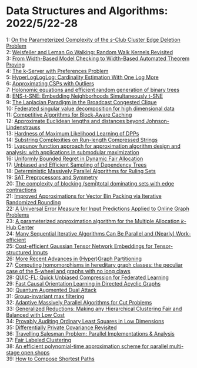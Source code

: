 # Data Structures and Algorithms: 2022/5/22-28  
1: [On the Parameterized Complexity of the $s$-Club Cluster Edge Deletion  Problem](https://doi.org/10.48550/arXiv.2205.10834)  
2: [Weisfeiler and Leman Go Walking: Random Walk Kernels Revisited](https://doi.org/10.48550/arXiv.2205.10914)  
3: [From Width-Based Model Checking to Width-Based Automated Theorem Proving](https://doi.org/10.48550/arXiv.2205.10995)  
4: [The k-Server with Preferences Problem](https://doi.org/10.48550/arXiv.2205.11102)  
5: [HyperLogLogLog: Cardinality Estimation With One Log More](https://doi.org/10.48550/arXiv.2205.11327)  
6: [Approximating CSPs with Outliers](https://doi.org/10.48550/arXiv.2205.11328)  
7: [Holonomic equations and efficient random generation of binary trees](https://doi.org/10.48550/arXiv.2205.11982)  
8: [ENS-t-SNE: Embedding Neighborhoods Simultaneously t-SNE](https://doi.org/10.48550/arXiv.2205.11720)  
9: [The Laplacian Paradigm in the Broadcast Congested Clique](https://doi.org/10.48550/arXiv.2205.12059)  
10: [Federated singular value decomposition for high dimensional data](https://doi.org/10.48550/arXiv.2205.12109)  
11: [Competitive Algorithms for Block-Aware Caching](https://doi.org/10.48550/arXiv.2205.12249)  
12: [Approximate Euclidean lengths and distances beyond Johnson-Lindenstrauss](https://doi.org/10.48550/arXiv.2205.12307)  
13: [Hardness of Maximum Likelihood Learning of DPPs](https://doi.org/10.48550/arXiv.2205.12377)  
14: [Substring Complexities on Run-length Compressed Strings](https://doi.org/10.48550/arXiv.2205.12421)  
15: [Lyapunov function approach for approximation algorithm design and  analysis: with applications in submodular maximization](https://doi.org/10.48550/arXiv.2205.12442)  
16: [Uniformly Bounded Regret in Dynamic Fair Allocation](https://doi.org/10.48550/arXiv.2205.12447)  
17: [Unbiased and Efficient Sampling of Dependency Trees](https://doi.org/10.48550/arXiv.2205.12621)  
18: [Deterministic Massively Parallel Algorithms for Ruling Sets](https://doi.org/10.48550/arXiv.2205.12686)  
19: [SAT Preprocessors and Symmetry](https://doi.org/10.48550/arXiv.2205.12799)  
20: [The complexity of blocking (semi)total dominating sets with edge  contractions](https://doi.org/10.48550/arXiv.2205.12821)  
21: [Improved Approximations for Vector Bin Packing via Iterative Randomized  Rounding](https://doi.org/10.48550/arXiv.2205.12828)  
22: [A Universal Error Measure for Input Predictions Applied to Online Graph  Problems](https://doi.org/10.48550/arXiv.2205.12850)  
23: [A parameterized approximation algorithm for the Multiple Allocation  $k$-Hub Center](https://doi.org/10.48550/arXiv.2205.13030)  
24: [Many Sequential Iterative Algorithms Can Be Parallel and (Nearly)  Work-efficient](https://doi.org/10.48550/arXiv.2205.13077)  
25: [Cost-efficient Gaussian Tensor Network Embeddings for Tensor-structured  Inputs](https://doi.org/10.48550/arXiv.2205.13163)  
26: [More Recent Advances in (Hyper)Graph Partitioning](https://doi.org/10.48550/arXiv.2205.13202)  
27: [Computing homomorphisms in hereditary graph classes: the peculiar case  of the 5-wheel and graphs with no long claws](https://doi.org/10.48550/arXiv.2205.13270)  
28: [QUIC-FL: Quick Unbiased Compression for Federated Learning](https://doi.org/10.48550/arXiv.2205.13341)  
29: [Fast Causal Orientation Learning in Directed Acyclic Graphs](https://doi.org/10.48550/arXiv.2205.13919)  
30: [Quantum Augmented Dual Attack](https://doi.org/10.48550/arXiv.2205.13983)  
31: [Group-invariant max filtering](https://doi.org/10.48550/arXiv.2205.14039)  
32: [Adaptive Massively Parallel Algorithms for Cut Problems](https://doi.org/10.48550/arXiv.2205.14101)  
33: [Generalized Reductions: Making any Hierarchical Clustering Fair and  Balanced with Low Cost](https://doi.org/10.48550/arXiv.2205.14198)  
34: [Provably Auditing Ordinary Least Squares in Low Dimensions](https://doi.org/10.48550/arXiv.2205.14284)  
35: [Differentially Private Covariance Revisited](https://doi.org/10.48550/arXiv.2205.14324)  
36: [Travelling Salesman Problem: Parallel Implementations & Analysis](https://doi.org/10.48550/arXiv.2205.14352)  
37: [Fair Labeled Clustering](https://doi.org/10.48550/arXiv.2205.14358)  
38: [An efficient polynomial-time approximation scheme for parallel  multi-stage open shops](https://doi.org/10.48550/arXiv.2205.14407)  
39: [How to Compose Shortest Paths](https://doi.org/10.48550/arXiv.2205.15306)  